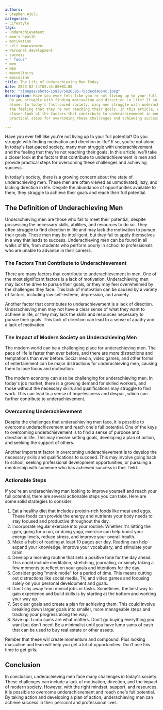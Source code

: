 ```yaml
---
authors:
- Stephen Ajulu
categories:
- Lifestyle
tags:
- underachievement
- men's health
- motivation
- self improvement
- Personal development
- success
- " focus"
- men
- man
- masculinity
- masculine
title: The Life of Underachieving Men Today
date: 2023-02-24T08:43:00+03:00
hero: "/images/photo-1593075826385-75cdecda064c.jpeg"
description: Have you ever felt like you're not living up to your full potential?
  Do you struggle with finding motivation and direction in life? If so, you're not
  alone. In today's fast-paced society, many men struggle with underachievement and
  the feeling that they're not reaching their goals. In this article, we'll take a
  closer look at the factors that contribute to underachievement in men and provide
  practical steps for overcoming these challenges and achieving success.

---
```

Have you ever felt like you're not living up to your full potential? Do you struggle with finding motivation and direction in life? If so, you're not alone. In today's fast-paced society, many men struggle with underachievement and the feeling that they're not reaching their goals. In this article, we'll take a closer look at the factors that contribute to underachievement in men and provide practical steps for overcoming these challenges and achieving success.

In today's society, there is a growing concern about the state of underachieving men. These men are often viewed as unmotivated, lazy, and lacking direction in life. Despite the abundance of opportunities available to them, they struggle to achieve their goals and reach their full potential.

## The Definition of Underachieving Men

Underachieving men are those who fail to meet their potential, despite possessing the necessary skills, abilities, and resources to do so. They often struggle to find direction in life and may lack the motivation to pursue their goals. These men may be intelligent, but they fail to apply themselves in a way that leads to success. Underachieving men can be found in all walks of life, from students who perform poorly in school to professionals who are unable to advance in their careers.

### The Factors That Contribute to Underachievement

There are many factors that contribute to underachievement in men. One of the most significant factors is a lack of motivation. Underachieving men may lack the drive to pursue their goals, or they may feel overwhelmed by the challenges they face. This lack of motivation can be caused by a variety of factors, including low self-esteem, depression, and anxiety.

Another factor that contributes to underachievement is a lack of direction. Underachieving men may not have a clear sense of what they want to achieve in life, or they may lack the skills and resources necessary to pursue their goals. This lack of direction can lead to a sense of apathy and a lack of motivation.

### The Impact of Modern Society on Underachieving Men

The modern world can be a challenging place for underachieving men. The pace of life is faster than ever before, and there are more distractions and temptations than ever before. Social media, video games, and other forms of entertainment can be major distractions for underachieving men, causing them to lose focus and motivation.

The modern economy can also be challenging for underachieving men. In today's job market, there is a growing demand for skilled workers, and those without the necessary skills and qualifications may struggle to find work. This can lead to a sense of hopelessness and despair, which can further contribute to underachievement.

### Overcoming Underachievement

Despite the challenges that underachieving men face, it is possible to overcome underachievement and reach one's full potential. One of the keys to overcoming underachievement is to find a sense of purpose and direction in life. This may involve setting goals, developing a plan of action, and seeking the support of others.

Another important factor in overcoming underachievement is to develop the necessary skills and qualifications to succeed. This may involve going back to school, seeking professional development opportunities, or pursuing a mentorship with someone who has achieved success in their field.

### Actionable Steps

If you're an underachieving man looking to improve yourself and reach your full potential, there are several actionable steps you can take. Here are some solid strategies to consider:

1. Eat a healthy diet that includes protein-rich foods like meat and eggs. These foods can provide the energy and nutrients your body needs to stay focused and productive throughout the day.
2. Incorporate regular exercise into your routine. Whether it's hitting the gym, going for a run, or doing yoga, exercise can help boost your energy levels, reduce stress, and improve your overall health.
3. Make a habit of reading at least 10 pages per day. Reading can help expand your knowledge, improve your vocabulary, and stimulate your brain.
4. Develop a morning routine that sets a positive tone for the day ahead. This could include meditation, stretching, journaling, or simply taking a few moments to reflect on your goals and intentions for the day.
5. Consider going "monk mode" for a period of time. This means cutting out distractions like social media, TV, and video games and focusing solely on your personal development and goals.
6. Don't shy away from menial jobs or tasks. Sometimes, the best way to gain experience and build skills is by starting at the bottom and working your way up.
7. Set clear goals and create a plan for achieving them. This could involve breaking down larger goals into smaller, more manageable steps and tracking your progress along the way.
8. Save up. Lump sums are what matters. Don't go buying everything you want but don't need. Be a minimalist until you have lump sums of cash that can be used to buy real estate or other assets.

Rember that these will create momentum and compound. Plus looking masculine and lean will help you get a lot of opportunities. Don't use this time to get girls.

## Conclusion

In conclusion, underachieving men face many challenges in today's society. These challenges can include a lack of motivation, direction, and the impact of modern society. However, with the right mindset, support, and resources, it is possible to overcome underachievement and reach one's full potential. By taking action and developing a plan of action, underachieving men can achieve success in their personal and professional lives.